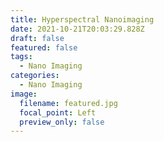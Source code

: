 ```yaml
---
title: Hyperspectral Nanoimaging
date: 2021-10-21T20:03:29.828Z
draft: false
featured: false
tags:
  - Nano Imaging
categories:
  - Nano Imaging
image:
  filename: featured.jpg
  focal_point: Left
  preview_only: false
---
```

